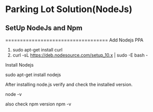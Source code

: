 Parking Lot Solution(NodeJs)
===================================

## SetUp NodeJs and Npm
===================================
Add Nodejs PPA
1) sudo apt-get install curl
2) curl -sL https://deb.nodesource.com/setup_10.x | sudo -E bash -

Install Nodejs

sudo apt-get install nodejs

After installing node.js verify and check the installed version.

node -v

also check npm version
npm -v

